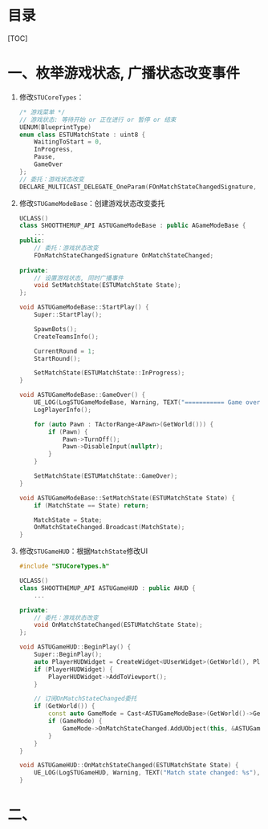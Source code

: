 # 目录

[TOC]

# 一、枚举游戏状态, 广播状态改变事件

1. 修改`STUCoreTypes`：

   ```c++
   /* 游戏菜单 */
   // 游戏状态: 等待开始 or 正在进行 or 暂停 or 结束
   UENUM(BlueprintType)
   enum class ESTUMatchState : uint8 {
       WaitingToStart = 0,
       InProgress,
       Pause,
       GameOver
   };
   // 委托：游戏状态改变
   DECLARE_MULTICAST_DELEGATE_OneParam(FOnMatchStateChangedSignature, ESTUMatchState);

2. 修改`STUGameModeBase`：创建游戏状态改变委托

   ```c++
   UCLASS()
   class SHOOTTHEMUP_API ASTUGameModeBase : public AGameModeBase {
       ...
   public:
       // 委托：游戏状态改变
       FOnMatchStateChangedSignature OnMatchStateChanged;
       
   private:
       // 设置游戏状态, 同时广播事件
       void SetMatchState(ESTUMatchState State);
   };
   ```

   ```c++
   void ASTUGameModeBase::StartPlay() {
       Super::StartPlay();
   
       SpawnBots();
       CreateTeamsInfo();
   
       CurrentRound = 1;
       StartRound();
   
       SetMatchState(ESTUMatchState::InProgress);
   }
   
   void ASTUGameModeBase::GameOver() {
       UE_LOG(LogSTUGameModeBase, Warning, TEXT("=========== Game over =========="));
       LogPlayerInfo();
   
       for (auto Pawn : TActorRange<APawn>(GetWorld())) {
           if (Pawn) {
               Pawn->TurnOff();
               Pawn->DisableInput(nullptr);
           }
       }
   
       SetMatchState(ESTUMatchState::GameOver);
   }
   
   void ASTUGameModeBase::SetMatchState(ESTUMatchState State) {
       if (MatchState == State) return;
   
       MatchState = State;
       OnMatchStateChanged.Broadcast(MatchState);
   }
   ```

3. 修改`STUGameHUD`：根据`MatchState`修改UI

   ```c++
   #include "STUCoreTypes.h"
   
   UCLASS()
   class SHOOTTHEMUP_API ASTUGameHUD : public AHUD {
       ...
   
   private:    
       // 委托：游戏状态改变
       void OnMatchStateChanged(ESTUMatchState State);
   };
   ```

   ```c++
   void ASTUGameHUD::BeginPlay() {
       Super::BeginPlay();
       auto PlayerHUDWidget = CreateWidget<UUserWidget>(GetWorld(), PlayerHUDWidgetClass);
       if (PlayerHUDWidget) {
           PlayerHUDWidget->AddToViewport();
       }
   
       // 订阅OnMatchStateChanged委托
       if (GetWorld()) {
           const auto GameMode = Cast<ASTUGameModeBase>(GetWorld()->GetAuthGameMode());
           if (GameMode) {
               GameMode->OnMatchStateChanged.AddUObject(this, &ASTUGameHUD::OnMatchStateChanged);
           }
       }
   }
   
   void ASTUGameHUD::OnMatchStateChanged(ESTUMatchState State) {
       UE_LOG(LogSTUGameHUD, Warning, TEXT("Match state changed: %s"), *UEnum::GetValueAsString(State));
   }
   ```

# 二、
